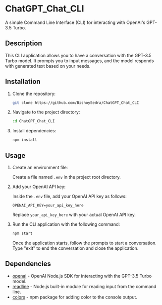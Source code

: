 # ChatGPT_Chat_CLI

A simple Command Line Interface (CLI) for interacting with OpenAI's GPT-3.5 Turbo.

## Description

This CLI application allows you to have a conversation with the GPT-3.5 Turbo model. It prompts you to input messages, and the model responds with generated text based on your needs.

## Installation

1. Clone the repository:

   ```bash
   git clone https://github.com/BishoySedra/ChatGPT_Chat_CLI
   ```

2. Navigate to the project directory:

   ```bash
   cd ChatGPT_Chat_CLI
   ```

3. Install dependencies:

   ```bash
   npm install
   ```

## Usage

1. Create an environment file:

   Create a file named `.env` in the project root directory.

2. Add your OpenAI API key:

   Inside the `.env` file, add your OpenAI API key as follows:

   ```
   OPENAI_API_KEY=your_api_key_here
   ```

   Replace `your_api_key_here` with your actual OpenAI API key.

3. Run the CLI application with the following command:

   ```bash
   npm start
   ```

   Once the application starts, follow the prompts to start a conversation. Type "exit" to end the conversation and close the application.

## Dependencies

- [openai](https://github.com/openai/openai-node) - OpenAI Node.js SDK for interacting with the GPT-3.5 Turbo model.
- [readline](https://nodejs.org/api/readline.html) - Node.js built-in module for reading input from the command line.
- [colors](https://www.npmjs.com/package/colors) - npm package for adding color to the console output.
